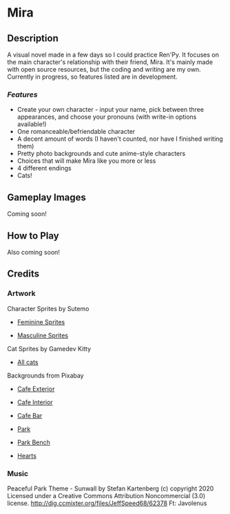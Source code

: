 # **Mira**
## **Description**
A visual novel made in a few days so I could practice Ren'Py. It focuses on the main character's relationship with their friend, Mira. It's mainly made with open source resources, but the coding and writing are my own. Currently in progress, so features listed are in development.

### *Features*
- Create your own character - input your name, pick between three appearances, and choose your pronouns (with write-in options available!)
- One romanceable/befriendable character
- A decent amount of words (I haven't counted, nor have I finished writing them)
- Pretty photo backgrounds and cute anime-style characters
- Choices that will make Mira like you more or less
- 4 different endings
- Cats!

## **Gameplay Images**
Coming soon!

## **How to Play**
Also coming soon!

## **Credits**
### **Artwork**
Character Sprites by Sutemo

- [Feminine Sprites](https://sutemo.itch.io/female-character)

- [Masculine Sprites](https://sutemo.itch.io/male-character-sprite-for-visual-novel)

Cat Sprites by Gamedev Kitty
- [All cats](https://gamedev-kitty.itch.io/8-cute-sleeping-kittens-sprites)

Backgrounds from Pixabay

- [Cafe Exterior](https://pixabay.com/photos/cafe-gourmande-french-caf%C3%A9-bistro-258201/)

- [Cafe Interior](https://pixabay.com/photos/cat-s-cafe-cat-interior-table-rest-4697753/)

- [Cafe Bar](https://pixabay.com/photos/coffee-shop-barista-cafe-worker-1209863/)

- [Park](https://pixabay.com/photos/autumn-fall-season-986350/)

- [Park Bench](https://pixabay.com/photos/wood-bench-pond-autumn-fall-season-986347/)

- [Hearts](https://pixabay.com/illustrations/heart-shape-mother-s-day-3093472/)

### **Music**

Peaceful Park Theme - Sunwall by Stefan Kartenberg (c) copyright 2020 Licensed under a Creative Commons Attribution Noncommercial  (3.0) license. http://dig.ccmixter.org/files/JeffSpeed68/62378 Ft: Javolenus
